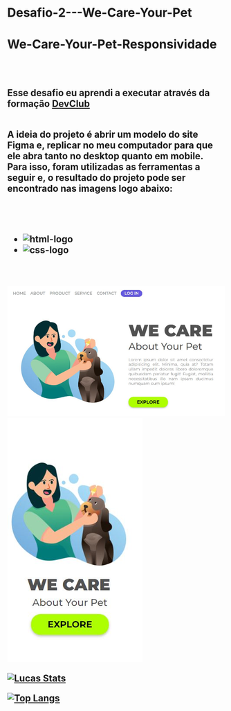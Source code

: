 # Desafio-2---We-Care-Your-Pet
<h1>We-Care-Your-Pet-Responsividade</h1>
<br>
<br>
<h2>Esse desafio eu aprendi a executar através da formação <a href = "https://rodolfomori.com.br/devclub" target = "_blank">DevClub</a>
  <br>
  <br>
<p> A ideia do projeto é abrir um modelo do site Figma e, replicar no meu computador para que ele abra tanto no desktop quanto em mobile. Para isso, foram utilizadas as ferramentas a seguir e, o resultado do projeto pode ser encontrado nas imagens logo abaixo:</p>
<br>
<br>
  
  -  <img src = "https://img.shields.io/badge/HTML5-E34F26?style=for-the-badge&logo=html5&logoColor=white" alt = "html-logo">
  -  <img src = "https://img.shields.io/badge/CSS3-1572B6?style=for-the-badge&logo=css3&logoColor=white" alt = "css-logo">
  <br>
  <br>
<img src = "https://github.com/lucasoliveiraDEV22/Desafio-2---We-Care-Your-Pet/blob/master/We-Care-desktop.JPG?raw=true" alt = "we-care-desktop">
<img src = "https://github.com/lucasoliveiraDEV22/Desafio-2---We-Care-Your-Pet/blob/master/We-Care-mobile.JPG?raw=true" alt = "we-care-mobile">
   <br>
  
  [![Lucas Stats](https://github-readme-stats.vercel.app/api?username=lucasoliveiraDEV22)](https://github.com/anuraghazra/github-readme-stats)

  
  [![Top Langs](https://github-readme-stats.vercel.app/api/top-langs/?username=lucasoliveiraDEV22)](https://github.com/anuraghazra/github-readme-stats)

  
